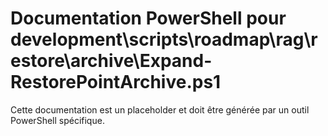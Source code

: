 # Documentation PowerShell pour development\scripts\roadmap\rag\restore\archive\Expand-RestorePointArchive.ps1

Cette documentation est un placeholder et doit être générée par un outil PowerShell spécifique.
